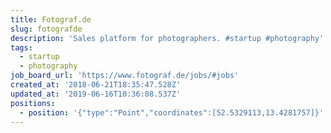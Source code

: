 ```yaml
---
title: Fotograf.de
slug: fotografde
description: 'Sales platform for photographers. #startup #photography'
tags:
  - startup
  - photography
job_board_url: 'https://www.fotograf.de/jobs/#jobs'
created_at: '2018-06-21T18:35:47.528Z'
updated_at: '2019-06-16T10:36:08.537Z'
positions:
  - position: '{"type":"Point","coordinates":[52.5329113,13.4281757]}'
---
```


